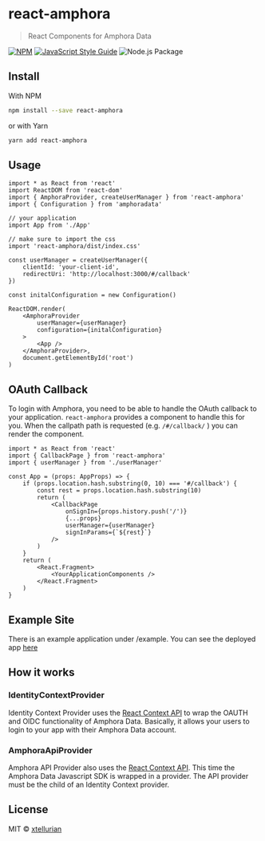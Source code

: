 # react-amphora

> React Components for Amphora Data

[![NPM](https://img.shields.io/npm/v/react-amphora.svg)](https://www.npmjs.com/package/react-amphora) [![JavaScript Style Guide](https://img.shields.io/badge/code_style-standard-brightgreen.svg)](https://standardjs.com) ![Node.js Package](https://github.com/xtellurian/react-amphora/workflows/Node.js%20Package/badge.svg)

## Install

With NPM

```bash
npm install --save react-amphora
```

or with Yarn

```bash
yarn add react-amphora
```

## Usage

```tsx
import * as React from 'react'
import ReactDOM from 'react-dom'
import { AmphoraProvider, createUserManager } from 'react-amphora'
import { Configuration } from 'amphoradata'

// your application
import App from './App'

// make sure to import the css
import 'react-amphora/dist/index.css'

const userManager = createUserManager({
    clientId: 'your-client-id',
    redirectUri: 'http://localhost:3000/#/callback'
})

const initalConfiguration = new Configuration()

ReactDOM.render(
    <AmphoraProvider
        userManager={userManager}
        configuration={initalConfiguration}
    >
        <App />
    </AmphoraProvider>,
    document.getElementById('root')
)
```

## OAuth Callback

To login with Amphora, you need to be able to handle the OAuth callback to your application. `react-amphora` provides a component to handle this for you. When the callpath path is requested (e.g. `/#/callback/` ) you can render the <CallbackPage/> component.

```tsx
import * as React from 'react'
import { CallbackPage } from 'react-amphora'
import { userManager } from './userManager'

const App = (props: AppProps) => {
    if (props.location.hash.substring(0, 10) === '#/callback') {
        const rest = props.location.hash.substring(10)
        return (
            <CallbackPage
                onSignIn={props.history.push('/')}
                {...props}
                userManager={userManager}
                signInParams={`${rest}`}
            />
        )
    }
    return (
        <React.Fragment>
            <YourApplicationComponents />
        </React.Fragment>
    )
}
```

## Example Site

There is an example application under /example. You can see the deployed app [here](https://react-amphora-example.xtellurian.vercel.app/)

## How it works

### IdentityContextProvider

Identity Context Provider uses the [React Context API](https://reactjs.org/docs/context.html) to wrap the OAUTH and OIDC functionality of Amphora Data. Basically, it allows your users to login to your app with their Amphora Data account.

### AmphoraApiProvider

Amphora API Provider also uses the [React Context API](https://reactjs.org/docs/context.html). This time the Amphora Data Javascript SDK is wrapped in a provider. The API provider must be the child of an Identity Context provider.

## License

MIT © [xtellurian](https://github.com/xtellurian)
